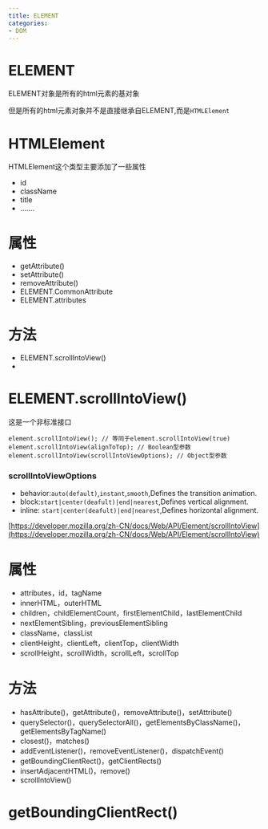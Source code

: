 ```yaml
---
title: ELEMENT
categories: 
- DOM
---
```


# ELEMENT

ELEMENT对象是所有的html元素的基对象

但是所有的html元素对象并不是直接继承自ELEMENT,而是`HTMLElement`


# HTMLElement

HTMLElement这个类型主要添加了一些属性

- id
- className
- title
- .......

# 属性

- getAttribute()
- setAttribute()
- removeAttribute()
- ELEMENT.CommonAttribute
- ELEMENT.attributes


# 方法
- ELEMENT.scrollIntoView()
- 


# ELEMENT.scrollIntoView()

这是一个非标准接口

```
element.scrollIntoView(); // 等同于element.scrollIntoView(true) 
element.scrollIntoView(alignToTop); // Boolean型参数 
element.scrollIntoView(scrollIntoViewOptions); // Object型参数
```

### scrollIntoViewOptions

- behavior:`auto(default)`,`instant`,`smooth`,Defines the transition animation.
- block:`start|center(deafult)|end|nearest`,Defines vertical alignment.
- inline: `start|center(deafult)|end|nearest`,Defines horizontal alignment.


[https://developer.mozilla.org/zh-CN/docs/Web/API/Element/scrollIntoView](https://developer.mozilla.org/zh-CN/docs/Web/API/Element/scrollIntoView)









































# 属性
- attributes，id，tagName
- innerHTML，outerHTML
- children，childElementCount，firstElementChild，lastElementChild
- nextElementSibling，previousElementSibling
- className，classList
- clientHeight，clientLeft，clientTop，clientWidth
- scrollHeight，scrollWidth，scrollLeft，scrollTop

# 方法
- hasAttribute()，getAttribute()，removeAttribute()，setAttribute()
- querySelector()，querySelectorAll()，getElementsByClassName()，getElementsByTagName()
- closest()，matches()
- addEventListener()，removeEventListener()，dispatchEvent()
- getBoundingClientRect()，getClientRects()
- insertAdjacentHTML()，remove()
- scrollIntoView()



# getBoundingClientRect()